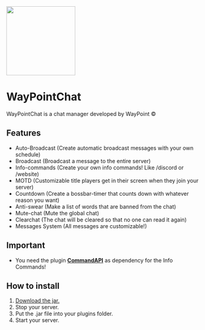 <img src="https://i.imgur.com/4BUpNzo.png" width="180"/>

# WayPointChat

WayPointChat is a chat manager developed by WayPoint ©

## Features
- Auto-Broadcast (Create automatic broadcast messages with your own schedule)
- Broadcast (Broadcast a message to the entire server)
- Info-commands (Create your own info commands! Like /discord or /website)
- MOTD (Customizable title players get in their screen when they join your server)
- Countdown (Create a bossbar-timer that counts down with whatever reason you want)
- Anti-swear (Make a list of words that are banned from the chat)
- Mute-chat (Mute the global chat)
- Clearchat (The chat will be cleared so that no one can read it again)
- Messages System (All messages are customizable!)

## Important
- You need the plugin [**CommandAPI**](https://www.spigotmc.org/resources/api-commandapi-1-16-5-1-18-2.62353/) as dependency for the Info Commands!

## How to install
1. [Download the jar.](https://www.spigotmc.org/resources/waypointchat.100846/)
2. Stop your server.
3. Put the .jar file into your plugins folder.
4. Start your server.
